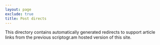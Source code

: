 ```yaml
---
layout: page
exclude: true
title: Post directs
---
```


This directory contains automatically generated redirects to support
article links from the previous scriptogr.am hosted version of this
site.

